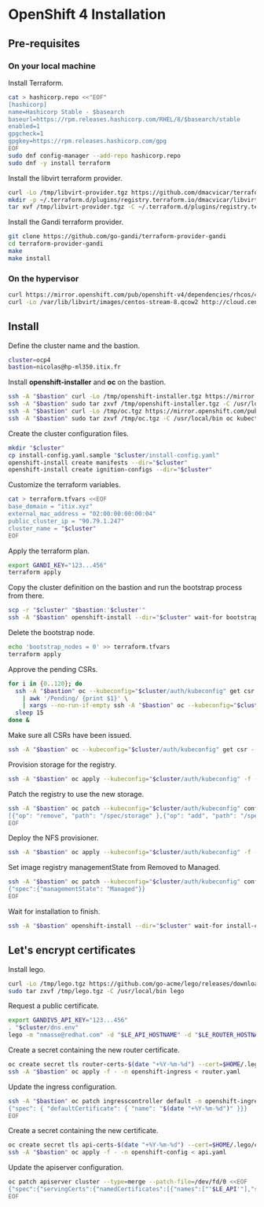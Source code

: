 # OpenShift 4 Installation

## Pre-requisites

### On your local machine

Install Terraform.

```sh
cat > hashicorp.repo <<"EOF"
[hashicorp]
name=Hashicorp Stable - $basearch
baseurl=https://rpm.releases.hashicorp.com/RHEL/8/$basearch/stable
enabled=1
gpgcheck=1
gpgkey=https://rpm.releases.hashicorp.com/gpg
EOF
sudo dnf config-manager --add-repo hashicorp.repo
sudo dnf -y install terraform
```

Install the libvirt terraform provider.

```sh
curl -Lo /tmp/libvirt-provider.tgz https://github.com/dmacvicar/terraform-provider-libvirt/releases/download/v0.6.3/terraform-provider-libvirt-0.6.3+git.1604843676.67f4f2aa.Fedora_32.x86_64.tar.gz
mkdir -p ~/.terraform.d/plugins/registry.terraform.io/dmacvicar/libvirt/0.6.3/linux_amd64
tar xvf /tmp/libvirt-provider.tgz -C ~/.terraform.d/plugins/registry.terraform.io/dmacvicar/libvirt/0.6.3/linux_amd64
```

Install the Gandi terraform provider.

```sh
git clone https://github.com/go-gandi/terraform-provider-gandi
cd terraform-provider-gandi
make
make install
```

### On the hypervisor

```sh
curl https://mirror.openshift.com/pub/openshift-v4/dependencies/rhcos/4.7/4.7.0/rhcos-4.7.0-x86_64-qemu.x86_64.qcow2.gz |gunzip -c > /var/lib/libvirt/images/rhcos-4.7.0-x86_64-qemu.x86_64.qcow2
curl -Lo /var/lib/libvirt/images/centos-stream-8.qcow2 http://cloud.centos.org/centos/8-stream/x86_64/images/CentOS-Stream-GenericCloud-8-20210210.0.x86_64.qcow2
```

## Install

Define the cluster name and the bastion.

```sh
cluster=ocp4
bastion=nicolas@hp-ml350.itix.fr
```

Install **openshift-installer** and **oc** on the bastion.

```sh
ssh -A "$bastion" curl -Lo /tmp/openshift-installer.tgz https://mirror.openshift.com/pub/openshift-v4/clients/ocp/latest-4.7/openshift-install-linux.tar.gz
ssh -A "$bastion" sudo tar zxvf /tmp/openshift-installer.tgz -C /usr/local/bin openshift-install
ssh -A "$bastion" curl -Lo /tmp/oc.tgz https://mirror.openshift.com/pub/openshift-v4/clients/ocp/latest-4.7/openshift-client-linux.tar.gz
ssh -A "$bastion" sudo tar zxvf /tmp/oc.tgz -C /usr/local/bin oc kubectl
```

Create the cluster configuration files.

```sh
mkdir "$cluster"
cp install-config.yaml.sample "$cluster/install-config.yaml"
openshift-install create manifests --dir="$cluster"
openshift-install create ignition-configs --dir="$cluster"
```

Customize the terraform variables.

```sh
cat > terraform.tfvars <<EOF
base_domain = "itix.xyz"
external_mac_address = "02:00:00:00:00:04"
public_cluster_ip = "90.79.1.247"
cluster_name = "$cluster"
EOF
```

Apply the terraform plan.

```sh
export GANDI_KEY="123...456"
terraform apply
```

Copy the cluster definition on the bastion and run the bootstrap process from there.

```sh
scp -r "$cluster" "$bastion:'$cluster'"
ssh -A "$bastion" openshift-install --dir="$cluster" wait-for bootstrap-complete --log-level=info
```

Delete the bootstrap node.

```sh
echo 'bootstrap_nodes = 0' >> terraform.tfvars
terraform apply
```

Approve the pending CSRs.

```sh
for i in {0..120}; do
  ssh -A "$bastion" oc --kubeconfig="$cluster/auth/kubeconfig" get csr --no-headers \
    | awk '/Pending/ {print $1}' \
    | xargs --no-run-if-empty ssh -A "$bastion" oc --kubeconfig="$cluster/auth/kubeconfig" adm certificate approve
  sleep 15
done &
```

Make sure all CSRs have been issued.

```sh
ssh -A "$bastion" oc --kubeconfig="$cluster/auth/kubeconfig" get csr --no-headers
```

Provision storage for the registry.

```sh
ssh -A "$bastion" oc apply --kubeconfig="$cluster/auth/kubeconfig" -f - < "$cluster/registry-pv.yaml"
```

Patch the registry to use the new storage.

```sh
ssh -A "$bastion" oc patch --kubeconfig="$cluster/auth/kubeconfig" configs.imageregistry.operator.openshift.io cluster --type='json' --patch-file=/dev/fd/0 <<EOF
[{"op": "remove", "path": "/spec/storage" },{"op": "add", "path": "/spec/storage", "value": {"pvc":{"claim": "registry-storage"}}}]
EOF
```

Deploy the NFS provisioner.

```sh
ssh -A "$bastion" oc apply --kubeconfig="$cluster/auth/kubeconfig" -f - < "$cluster/nfs-provisioner.yaml"
```

Set image registry managementState from Removed to Managed.

```sh
ssh -A "$bastion" oc patch --kubeconfig="$cluster/auth/kubeconfig" configs.imageregistry.operator.openshift.io cluster --type merge --patch-file=/dev/fd/0 <<EOF
{"spec":{"managementState": "Managed"}}
EOF
```

Wait for installation to finish.

```sh
ssh -A "$bastion" openshift-install --dir="$cluster" wait-for install-complete
```

## Let's encrypt certificates

Install lego.

```sh
curl -Lo /tmp/lego.tgz https://github.com/go-acme/lego/releases/download/v4.3.1/lego_v4.3.1_linux_amd64.tar.gz
sudo tar zxvf /tmp/lego.tgz -C /usr/local/bin lego
```

Request a public certificate.

```sh
export GANDIV5_API_KEY="123...456"
. "$cluster/dns.env"
lego -m "nmasse@redhat.com" -d "$LE_API_HOSTNAME" -d "$LE_ROUTER_HOSTNAME" -a --dns gandi run --no-bundle
```

Create a secret containing the new router certificate.

```sh
oc create secret tls router-certs-$(date "+%Y-%m-%d") --cert=$HOME/.lego/certificates/$LE_API_HOSTNAME.crt --key=$HOME/.lego/certificates/$LE_API_HOSTNAME.key -n openshift-ingress --dry-run -o yaml > router.yaml
ssh -A "$bastion" oc apply -f - -n openshift-ingress < router.yaml
```

Update the ingress configuration.

```sh
ssh -A "$bastion" oc patch ingresscontroller default -n openshift-ingress-operator --type=merge --patch-file=/dev/fd/0 <<EOF
{"spec": { "defaultCertificate": { "name": "$(date "+%Y-%m-%d")" }}}
EOF
```

Create a secret containing the new certificate.

```sh
oc create secret tls api-certs-$(date "+%Y-%m-%d") --cert=$HOME/.lego/certificates/$LE_API_HOSTNAME.crt --key=$HOME/.lego/certificates/$LE_API_HOSTNAME.key -n openshift-config --dry-run -o yaml > api.yaml
ssh -A "$bastion" oc apply -f - -n openshift-config < api.yaml
```

Update the apiserver configuration.

```sh
oc patch apiserver cluster --type=merge --patch-file=/dev/fd/0 <<EOF
{"spec":{"servingCerts":{"namedCertificates":[{"names":["'$LE_API'"],"servingCertificate":{"name": "api-certs-$(date "+%Y-%m-%d")"}}]}}}
EOF
